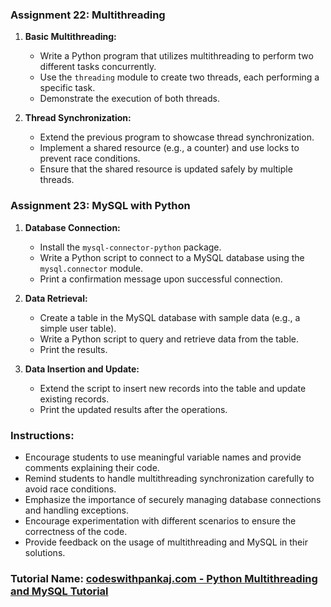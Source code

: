 ### Assignment 22: Multithreading

1. **Basic Multithreading:**
   - Write a Python program that utilizes multithreading to perform two different tasks concurrently.
   - Use the `threading` module to create two threads, each performing a specific task.
   - Demonstrate the execution of both threads.

2. **Thread Synchronization:**
   - Extend the previous program to showcase thread synchronization.
   - Implement a shared resource (e.g., a counter) and use locks to prevent race conditions.
   - Ensure that the shared resource is updated safely by multiple threads.

### Assignment 23: MySQL with Python

1. **Database Connection:**
   - Install the `mysql-connector-python` package.
   - Write a Python script to connect to a MySQL database using the `mysql.connector` module.
   - Print a confirmation message upon successful connection.

2. **Data Retrieval:**
   - Create a table in the MySQL database with sample data (e.g., a simple user table).
   - Write a Python script to query and retrieve data from the table.
   - Print the results.

3. **Data Insertion and Update:**
   - Extend the script to insert new records into the table and update existing records.
   - Print the updated results after the operations.

### Instructions:

- Encourage students to use meaningful variable names and provide comments explaining their code.
- Remind students to handle multithreading synchronization carefully to avoid race conditions.
- Emphasize the importance of securely managing database connections and handling exceptions.
- Encourage experimentation with different scenarios to ensure the correctness of the code.
- Provide feedback on the usage of multithreading and MySQL in their solutions.

### Tutorial Name: [codeswithpankaj.com - Python Multithreading and MySQL Tutorial](https://www.codeswithpankaj.com/)